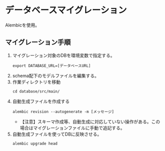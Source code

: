 # データベースマイグレーション

Alembicを使用。

## マイグレーション手順

1. マイグレーション対象のDBを環境変数で指定する。
    ```shell
   export DATABASE_URL=[データベースURL]
   ```
2. schema配下のモデルファイルを編集する。
3. 作業ディレクトリを移動
   ```shell
   cd database/src/main/
   ```
4. 自動生成ファイルを作成する
    ```shell
    alembic revision --autogenerate -m [メッセージ]
    ```
    - 【注意】スキーマ作成等、自動生成に対応していない操作がある。この場合はマイグレーションファイルに手動で追記する。
5. 自動生成ファイルを使ってDBに反映させる。
    ```shell
    alembic upgrade head
    ```
